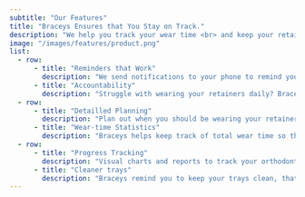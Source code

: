 ```yaml
---
subtitle: "Our Features"
title: "Braceys Ensures that You Stay on Track."
description: "We help you track your wear time <br> and keep your retainers clean."
image: "/images/features/product.png"
list:
  - row:
      - title: "Reminders that Work"
        description: "We send notifications to your phone to remind you to clean, switch and wear your retainers."
      - title: "Accountability"
        description: "Struggle with wearing your retainers daily? Braceys keeps you accountable."
  - row:
      - title: "Detailled Planning"
        description: "Plan out when you should be wearing your retainers, as well as when to clean and switch them."
      - title: "Wear-time Statistics"
        description: "Braceys helps keep track of total wear time so that you never have to guess if you have enough wear time."
  - row:
      - title: "Progress Tracking"
        description: "Visual charts and reports to track your orthodontic progress and retainer compliance over time."
      - title: "Cleaner trays"
        description: "Braceys remind you to keep your trays clean, that way you never have to put on a dirty retainer."
---
```

